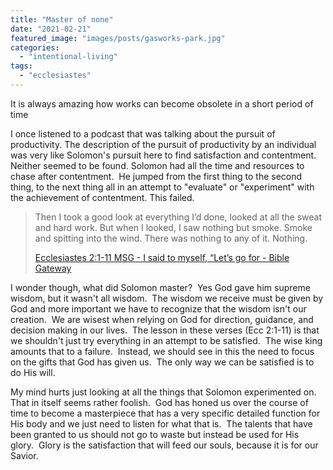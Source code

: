 ```yaml
---
title: "Master of none"
date: "2021-02-21"
featured_image: "images/posts/gasworks-park.jpg"
categories: 
  - "intentional-living"
tags: 
  - "ecclesiastes"
---
```


It is always amazing how works can become obsolete in a short period of time

I once listened to a podcast that was talking about the pursuit of productivity. The description of the pursuit of productivity by an individual was very like Solomon's pursuit here to find satisfaction and contentment.  Neither seemed to be found. Solomon had all the time and resources to chase after contentment.  He jumped from the first thing to the second thing, to the next thing all in an attempt to "evaluate" or "experiment" with the achievement of contentment. This failed.

> Then I took a good look at everything I’d done, looked at all the sweat and hard work. But when I looked, I saw nothing but smoke. Smoke and spitting into the wind. There was nothing to any of it. Nothing.
> 
> [Ecclesiastes 2:1-11 MSG - I said to myself, “Let’s go for - Bible Gateway](https://www.biblegateway.com/passage/?search=Ecclesiastes+2%3A1-11&version=MSG)

I wonder though, what did Solomon master?  Yes God gave him supreme wisdom, but it wasn't all wisdom.  The wisdom we receive must be given by God and more important we have to recognize that the wisdom isn't our creation.  We are wisest when relying on God for direction, guidance, and decision making in our lives.  The lesson in these verses (Ecc 2:1-11) is that we shouldn't just try everything in an attempt to be satisfied.  The wise king amounts that to a failure.  Instead, we should see in this the need to focus on the gifts that God has given us.  The only way we can be satisfied is to do His will.

My mind hurts just looking at all the things that Solomon experimented on.  That in itself seems rather foolish.  God has honed us over the course of time to become a masterpiece that has a very specific detailed function for His body and we just need to listen for what that is.  The talents that have been granted to us should not go to waste but instead be used for His glory.  Glory is the satisfaction that will feed our souls, because it is for our Savior.
